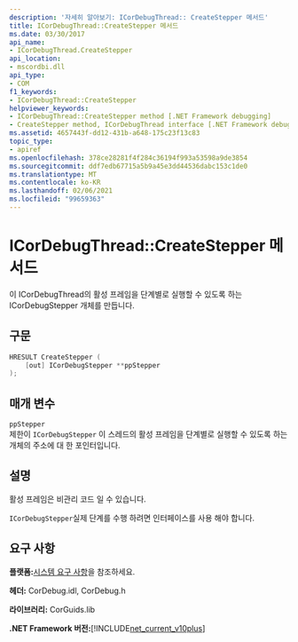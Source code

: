 ```yaml
---
description: '자세히 알아보기: ICorDebugThread:: CreateStepper 메서드'
title: ICorDebugThread::CreateStepper 메서드
ms.date: 03/30/2017
api_name:
- ICorDebugThread.CreateStepper
api_location:
- mscordbi.dll
api_type:
- COM
f1_keywords:
- ICorDebugThread::CreateStepper
helpviewer_keywords:
- ICorDebugThread::CreateStepper method [.NET Framework debugging]
- CreateStepper method, ICorDebugThread interface [.NET Framework debugging]
ms.assetid: 4657443f-dd12-431b-a648-175c23f13c83
topic_type:
- apiref
ms.openlocfilehash: 378ce28281f4f284c36194f993a53598a9de3854
ms.sourcegitcommit: ddf7edb67715a5b9a45e3dd44536dabc153c1de0
ms.translationtype: MT
ms.contentlocale: ko-KR
ms.lasthandoff: 02/06/2021
ms.locfileid: "99659363"
---
```

# <a name="icordebugthreadcreatestepper-method"></a>ICorDebugThread::CreateStepper 메서드

이 ICorDebugThread의 활성 프레임을 단계별로 실행할 수 있도록 하는 ICorDebugStepper 개체를 만듭니다.  
  
## <a name="syntax"></a>구문  
  
```cpp  
HRESULT CreateStepper (  
    [out] ICorDebugStepper **ppStepper  
);  
```  
  
## <a name="parameters"></a>매개 변수  

 `ppStepper`  
 제한이 `ICorDebugStepper` 이 스레드의 활성 프레임을 단계별로 실행할 수 있도록 하는 개체의 주소에 대 한 포인터입니다.  
  
## <a name="remarks"></a>설명  

 활성 프레임은 비관리 코드 일 수 있습니다.  
  
 `ICorDebugStepper`실제 단계를 수행 하려면 인터페이스를 사용 해야 합니다.  
  
## <a name="requirements"></a>요구 사항  

 **플랫폼:**[시스템 요구 사항](../../get-started/system-requirements.md)을 참조하세요.  
  
 **헤더:** CorDebug.idl, CorDebug.h  
  
 **라이브러리:** CorGuids.lib  
  
 **.NET Framework 버전:**[!INCLUDE[net_current_v10plus](../../../../includes/net-current-v10plus-md.md)]
